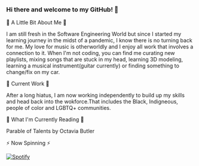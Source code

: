 ### Hi there and welcome to my GitHub! 👋
<!-- How can I place an image or banner here?  -->

🌱  A Little Bit About Me 🌱

I am still fresh in the Software Engineering World but since I started my learning journey in the midst of a pandemic, I know there is no turning back for me. My love for music is otherworldly and I enjoy all work that involves a connection to it. When I'm not coding, you can find me curating new playlists, mixing songs that are stuck in my head, learning 3D modeling, learning a musical instrument(guitar currently) or finding something to change/fix on my car.

🌱  Current Work 🌱
 
After a long hiatus, I am now working independently to build up my skills and head back into the wokforce.That includes the Black, Indigneous, people of color and LGBTQ+ communities.

🌱  What I'm Currently Reading 🌱  

Parable of Talents by Octavia Butler


⚡  Now Spinning  ⚡

[![Spotify](https://spotify-now-playing-amana-ammi.vercel.app/api/spotify)](https://open.spotify.com/user/apollomonk)

<!--
**Amana-Ammi/Amana-Ammi** is a ✨ _special_ ✨ repository because its `README.md` (this file) appears on your GitHub profile.

Here are some ideas to get you started:

- 🔭 I’m currently working on ...
- 🌱 I’m currently learning ...
- 👯 I’m looking to collaborate on ...
- 🤔 I’m looking for help with ...
- 💬 Ask me about ...
- 📫 How to reach me: ...
- 😄 Pronouns: ...
- ⚡ Fun fact: ...
-->
